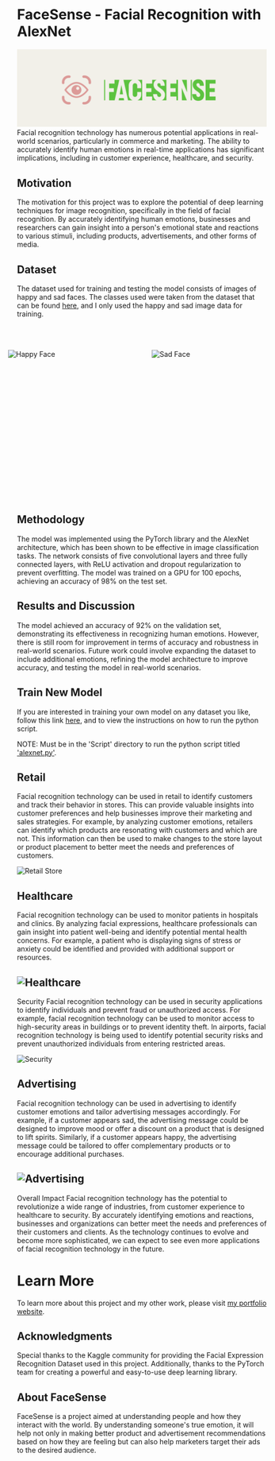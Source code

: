 # FaceSense - Facial Recognition with AlexNet
<img src="images/FaceSense.png" alt="FaceSense logo">
Facial recognition technology has numerous potential applications in real-world scenarios, particularly in commerce and marketing. The ability to accurately identify human emotions in real-time applications has significant implications, including in customer experience, healthcare, and security.

## Motivation
The motivation for this project was to explore the potential of deep learning techniques for image recognition, specifically in the field of facial recognition. By accurately identifying human emotions, businesses and researchers can gain insight into a person's emotional state and reactions to various stimuli, including products, advertisements, and other forms of media.

## Dataset
The dataset used for training and testing the model consists of images of happy and sad faces. The classes used were taken from the dataset that can be found [here](https://www.kaggle.com/datasets/chiragsoni/ferdata), and I only used the happy and sad image data for training.

<div style="width: 100%;">
  <div style="display:flex; justify-content:center; align-items:center; padding: 50px; margin: 0 auto;">
    <img src="https://declutterthemind.com/wp-content/uploads/traitshappypeople.jpg.webp" alt="Happy Face" width="250" height="250" style="padding: 0px 20px;">
    <img src="https://health.wyo.gov/wp-content/uploads/2020/08/sad-man-sitting-in-hoodie.jpg" alt="Sad Face" width="250" height="250" style="padding: 0px 20px;">
  </div>
</div>

## Methodology
The model was implemented using the PyTorch library and the AlexNet architecture, which has been shown to be effective in image classification tasks. The network consists of five convolutional layers and three fully connected layers, with ReLU activation and dropout regularization to prevent overfitting. The model was trained on a GPU for 100 epochs, achieving an accuracy of 98% on the test set.

## Results and Discussion
The model achieved an accuracy of 92% on the validation set, demonstrating its effectiveness in recognizing human emotions. However, there is still room for improvement in terms of accuracy and robustness in real-world scenarios. Future work could involve expanding the dataset to include additional emotions, refining the model architecture to improve accuracy, and testing the model in real-world scenarios.

## Train New Model
If you are interested in training your own model on any dataset you like, follow this link [here](https://github.com/spencergoldberg1/FaceSense/blob/develop/Script), and to view the instructions on how to run the python script.

NOTE: Must be in the 'Script' directory to run the python script titled ['alexnet.py'](https://github.com/spencergoldberg1/FaceSense/blob/develop/Script/alexnet.py).

## Retail
Facial recognition technology can be used in retail to identify customers and track their behavior in stores. This can provide valuable insights into customer preferences and help businesses improve their marketing and sales strategies. For example, by analyzing customer emotions, retailers can identify which products are resonating with customers and which are not. This information can then be used to make changes to the store layout or product placement to better meet the needs and preferences of customers.

<img src="https://gigasource.b-cdn.net/wp-content/uploads/2020/03/face-recognition-in-retail-store.jpg" alt="Retail Store">

## Healthcare
Facial recognition technology can be used to monitor patients in hospitals and clinics. By analyzing facial expressions, healthcare professionals can gain insight into patient well-being and identify potential mental health concerns. For example, a patient who is displaying signs of stress or anxiety could be identified and provided with additional support or resources.

## <img src="https://indatalabs.com/wp-content/uploads/2020/07/facial-recognition-for-healthcare-disruption-1.png" alt="Healthcare">

Security
Facial recognition technology can be used in security applications to identify individuals and prevent fraud or unauthorized access. For example, facial recognition technology can be used to monitor access to high-security areas in buildings or to prevent identity theft. In airports, facial recognition technology is being used to identify potential security risks and prevent unauthorized individuals from entering restricted areas.

<img src="https://diginomica.com/sites/default/files/images/2019-11/facial-recognition-threat.jpg" alt="Security">

## Advertising
Facial recognition technology can be used in advertising to identify customer emotions and tailor advertising messages accordingly. For example, if a customer appears sad, the advertising message could be designed to improve mood or offer a discount on a product that is designed to lift spirits. Similarly, if a customer appears happy, the advertising message could be tailored to offer complementary products or to encourage additional purchases.

## <img src="https://www.noldus.com/static/images/core-blog/persuasion-advertisements-facial-expresssion-1601906960.jpg" alt="Advertising">
Overall Impact
Facial recognition technology has the potential to revolutionize a wide range of industries, from customer experience to healthcare to security. By accurately identifying emotions and reactions, businesses and organizations can better meet the needs and preferences of their customers and clients. As the technology continues to evolve and become more sophisticated, we can expect to see even more applications of facial recognition technology in the future.

# Learn More
To learn more about this project and my other work, please visit [my portfolio website](https://spencergoldberg1.github.io/Portfolio-Website/).

## Acknowledgments
Special thanks to the Kaggle community for providing the Facial Expression Recognition Dataset used in this project. Additionally, thanks to the PyTorch team for creating a powerful and easy-to-use deep learning library.

## About FaceSense
FaceSense is a project aimed at understanding people and how they interact with the world. By understanding someone's true emotion, it will help not only in making better product and advertisement recommendations based on how they are feeling but can also help marketers target their ads to the desired audience.
